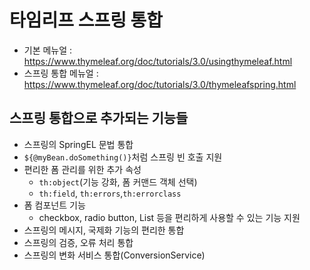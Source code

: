 # 타임리프 스프링 통합
- 기본 메뉴얼 : https://www.thymeleaf.org/doc/tutorials/3.0/usingthymeleaf.html
- 스프링 통합 메뉴얼 : https://www.thymeleaf.org/doc/tutorials/3.0/thymeleafspring.html

## 스프링 통합으로 추가되는 기능들
- 스프링의 SpringEL 문법 통합
- `${@myBean.doSomething()}`처럼 스프링 빈 호출 지원
- 편리한 폼 관리를 위한 추가 속성
    - `th:object`(기능 강화, 폼 커맨드 객체 선택)
    - `th:field`, `th:errors`,`th:errorclass`
- 폼 컴포넌트 기능
    - checkbox, radio button, List 등을 편리하게 사용할 수 있는 기능 지원
- 스프링의 메시지, 국제화 기능의 편리한 통합
- 스프링의 검증, 오류 처리 통합
- 스프링의 변화 서비스 통합(ConversionService)

